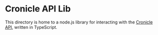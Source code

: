 # Cronicle API Lib

This directory is home to a node.js library for interacting with the [Cronicle API][0], written in TypeScript.

[0]: https://github.com/jhuckaby/Cronicle/blob/master/docs/APIReference.md
